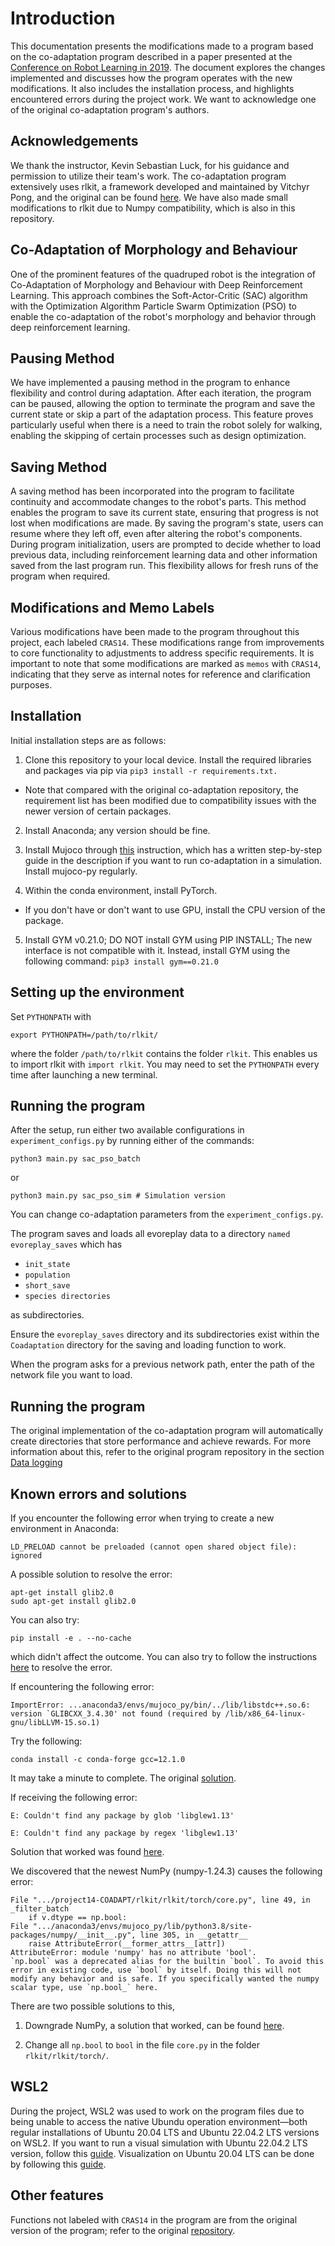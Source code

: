 # Introduction

This documentation presents the modifications made to a program based on the co-adaptation program described in a paper presented at the [Conference on Robot Learning in 2019](https://sites.google.com/view/drl-coadaptation/home). The document explores the changes implemented and discusses how the program operates with the new modifications. It also includes the installation process, and highlights encountered errors during the project work. We want to acknowledge one of the original co-adaptation program's authors. 

## Acknowledgements
We thank the instructor, Kevin Sebastian Luck, for his guidance and permission to utilize their team's work.
The co-adaptation program extensively uses rlkit, a framework developed and maintained by Vitchyr Pong, and the original can be found [here](https://github.com/rail-berkeley/rlkit). We have also made small modifications to rlkit due to Numpy compatibility, which is also in this repository.

## Co-Adaptation of Morphology and Behaviour
One of the prominent features of the quadruped robot is the integration of Co-Adaptation of Morphology and Behaviour with Deep Reinforcement Learning. This approach combines the Soft-Actor-Critic (SAC) algorithm with the Optimization Algorithm Particle Swarm Optimization (PSO) to enable the co-adaptation of the robot's morphology and behavior through deep reinforcement learning.

## Pausing Method
We have implemented a pausing method in the program to enhance flexibility and control during adaptation. After each iteration, the program can be paused, allowing the option to terminate the program and save the current state or skip a part of the adaptation process. This feature proves particularly useful when there is a need to train the robot solely for walking, enabling the skipping of certain processes such as design optimization.

## Saving Method
A saving method has been incorporated into the program to facilitate continuity and accommodate changes to the robot's parts. This method enables the program to save its current state, ensuring that progress is not lost when modifications are made. By saving the program's state, users can resume where they left off, even after altering the robot's components. During program initialization, users are prompted to decide whether to load previous data, including reinforcement learning data and other information saved from the last program run. This flexibility allows for fresh runs of the program when required.

## Modifications and Memo Labels
Various modifications have been made to the program throughout this project, each labeled `CRAS14`. These modifications range from improvements to core functionality to adjustments to address specific requirements. It is important to note that some modifications are marked as `memos` with `CRAS14`, indicating that they serve as internal notes for reference and clarification purposes.

## Installation
Initial installation steps are as follows:

1. Clone this repository to your local device. Install the required libraries and packages via pip via `pip3 install -r requirements.txt.`

* Note that compared with the original co-adaptation repository, the requirement list has been modified due to compatibility issues with the newer version of certain packages.

2. Install Anaconda; any version should be fine.

3. Install Mujoco through [this](https://www.youtube.com/watch?v=Wnb_fiStFb8) instruction, which has a written step-by-step guide in the description if you want to run co-adaptation in a simulation. Install mujoco-py regularly.

4. Within the conda environment, install PyTorch.

* If you don't have or don't want to use GPU, install the CPU version of the package.

5. Install GYM v0.21.0; DO NOT install GYM using PIP INSTALL; The new interface is not compatible with it. Instead, install GYM using the following command: `pip3 install gym==0.21.0`


## Setting up the environment
Set `PYTHONPATH` with 


    export PYTHONPATH=/path/to/rlkit/

where the folder `/path/to/rlkit` contains the folder `rlkit`. This enables us to import rlkit with `import rlkit`. You may need to set the `PYTHONPATH` every time after launching a new terminal.

## Running the program
After the setup, run either two available configurations in `experiment_configs.py` by running either of the commands:

    python3 main.py sac_pso_batch

or 

    python3 main.py sac_pso_sim # Simulation version

You can change co-adaptation parameters from the `experiment_configs.py`. 

The program saves and loads all evoreplay data to a directory `named evoreplay_saves` which has 
* `init_state`
* `population`
* `short_save`
* `species directories`

as subdirectories.

Ensure the `evoreplay_saves` directory and its subdirectories exist within the `Coadaptation` directory for the saving and loading function to work.

When the program asks for a previous network path, enter the path of the network file you want to load.

## Running the program
The original implementation of the co-adaptation program will automatically create directories that store performance and achieve rewards. For more information about this, refer to the original program repository in the section [Data logging](https://github.com/eicio/CRAS-14-Final/tree/coadapt-save-load-all/project14-COADAPT/Coadaptation#data-logging)

## Known errors and solutions
If you encounter the following error when trying to create a new environment in Anaconda:

    LD_PRELOAD cannot be preloaded (cannot open shared object file): ignored

A possible solution to resolve the error:

    apt-get install glib2.0
    sudo apt-get install glib2.0
You can also try:

    pip install -e . --no-cache

which didn't affect the outcome. You can also try to follow the instructions [here](https://askubuntu.com/questions/1054508/how-to-set-so-to-be-available-for-ld-preload) to resolve the error.



If encountering the following error:

    ImportError: ...anaconda3/envs/mujoco_py/bin/../lib/libstdc++.so.6: version `GLIBCXX_3.4.30' not found (required by /lib/x86_64-linux-gnu/libLLVM-15.so.1)

Try the following:

    conda install -c conda-forge gcc=12.1.0

It may take a minute to complete. The original [solution](https://stackoverflow.com/questions/72540359/glibcxx-3-4-30-not-found-for-librosa-in-conda-virtual-environment-after-tryin).

If receiving the following error:

    E: Couldn't find any package by glob 'libglew1.13'

    E: Couldn't find any package by regex 'libglew1.13'
Solution that worked was found [here](https://otland.net/threads/debian-installing-library-to-compile-otclient-failed.253692/).


We discovered that the newest NumPy (numpy-1.24.3) causes the following error:
    
    File ".../project14-COADAPT/rlkit/rlkit/torch/core.py", line 49, in _filter_batch
        if v.dtype == np.bool:
    File ".../anaconda3/envs/mujoco_py/lib/python3.8/site-packages/numpy/__init__.py", line 305, in __getattr__
        raise AttributeError(__former_attrs__[attr])
    AttributeError: module 'numpy' has no attribute 'bool'.
    `np.bool` was a deprecated alias for the builtin `bool`. To avoid this error in existing code, use `bool` by itself. Doing this will not modify any behavior and is safe. If you specifically wanted the numpy scalar type, use `np.bool_` here.

There are two possible solutions to this,
1. Downgrade NumPy, a solution that worked, can be found [here](https://stackoverflow.com/questions/74893742/how-to-solve-attributeerror-module-numpy-has-no-attribute-bool).

2. Change all `np.bool` to `bool` in the file `core.py` in the folder `rlkit/rlkit/torch/`.

## WSL2
During the project, WSL2 was used to work on the program files due to being unable to access the native Ubundu operation environment—both regular installations of Ubuntu 20.04 LTS and Ubuntu 22.04.2 LTS versions on WSL2. If you want to run a visual simulation with Ubuntu 22.04.2 LTS version, follow this [guide](https://www.youtube.com/watch?v=7Sym3uL6YWo&t). Visualization on Ubuntu 20.04 LTS can be done by following this [guide](https://github.com/davidbombal/wsl2/blob/main/ubuntu_gui_youtube).

## Other features
Functions not labeled with `CRAS14` in the program are from the original version of the program; refer to the original [repository](https://github.com/ksluck/Coadaptation).
